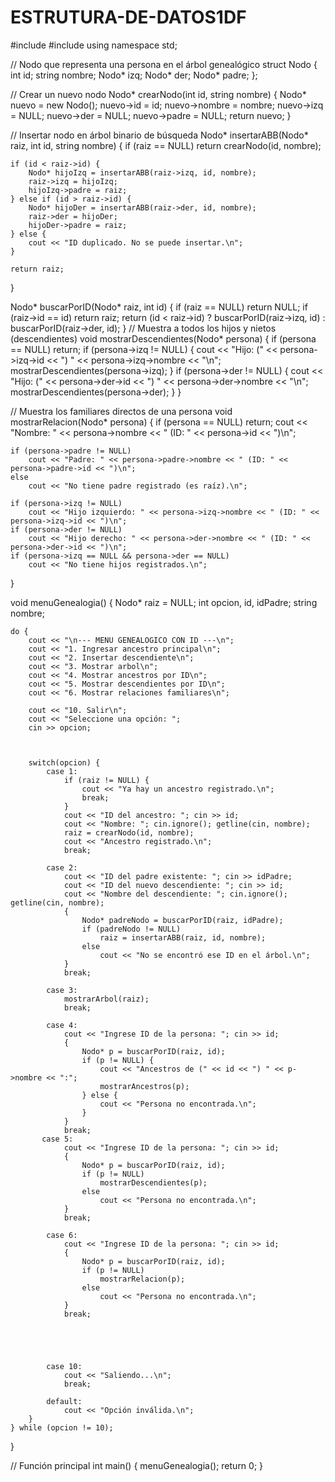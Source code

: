 # ESTRUTURA-DE-DATOS1DF

#include <iostream>
#include <string>
using namespace std;



// Nodo que representa una persona en el árbol genealógico
struct Nodo {
    int id;
    string nombre;
    Nodo* izq;
    Nodo* der;
    Nodo* padre;
};

// Crear un nuevo nodo
Nodo* crearNodo(int id, string nombre) {
    Nodo* nuevo = new Nodo();
    nuevo->id = id;
    nuevo->nombre = nombre;
    nuevo->izq = NULL;
    nuevo->der = NULL;
    nuevo->padre = NULL;
    return nuevo;
}

// Insertar nodo en árbol binario de búsqueda
Nodo* insertarABB(Nodo* raiz, int id, string nombre) {
    if (raiz == NULL) return crearNodo(id, nombre);

    if (id < raiz->id) {
        Nodo* hijoIzq = insertarABB(raiz->izq, id, nombre);
        raiz->izq = hijoIzq;
        hijoIzq->padre = raiz;
    } else if (id > raiz->id) {
        Nodo* hijoDer = insertarABB(raiz->der, id, nombre);
        raiz->der = hijoDer;
        hijoDer->padre = raiz;
    } else {
        cout << "ID duplicado. No se puede insertar.\n";
    }

    return raiz;
}

Nodo* buscarPorID(Nodo* raiz, int id) {
    if (raiz == NULL) return NULL;
    if (raiz->id == id) return raiz;
    return (id < raiz->id) ? buscarPorID(raiz->izq, id) : buscarPorID(raiz->der, id);
} // Muestra a todos los hijos y nietos (descendientes)
void mostrarDescendientes(Nodo* persona) {
    if (persona == NULL) return;
    if (persona->izq != NULL) {
        cout << "Hijo: (" << persona->izq->id << ") " << persona->izq->nombre << "\n";
        mostrarDescendientes(persona->izq);
    }
    if (persona->der != NULL) {
        cout << "Hijo: (" << persona->der->id << ") " << persona->der->nombre << "\n";
        mostrarDescendientes(persona->der);
    }
}

// Muestra los familiares directos de una persona
void mostrarRelacion(Nodo* persona) {
    if (persona == NULL) return;
    cout << "Nombre: " << persona->nombre << " (ID: " << persona->id << ")\n";

    if (persona->padre != NULL)
        cout << "Padre: " << persona->padre->nombre << " (ID: " << persona->padre->id << ")\n";
    else
        cout << "No tiene padre registrado (es raíz).\n";

    if (persona->izq != NULL)
        cout << "Hijo izquierdo: " << persona->izq->nombre << " (ID: " << persona->izq->id << ")\n";
    if (persona->der != NULL)
        cout << "Hijo derecho: " << persona->der->nombre << " (ID: " << persona->der->id << ")\n";
    if (persona->izq == NULL && persona->der == NULL)
        cout << "No tiene hijos registrados.\n";
}


void menuGenealogia() {
    Nodo* raiz = NULL;
    int opcion, id, idPadre;
    string nombre;

    do {
        cout << "\n--- MENU GENEALOGICO CON ID ---\n";
        cout << "1. Ingresar ancestro principal\n";
        cout << "2. Insertar descendiente\n";
        cout << "3. Mostrar arbol\n";
        cout << "4. Mostrar ancestros por ID\n";
        cout << "5. Mostrar descendientes por ID\n";
        cout << "6. Mostrar relaciones familiares\n";

        cout << "10. Salir\n";
        cout << "Seleccione una opción: ";
        cin >> opcion;
        
        
        
        switch(opcion) {
            case 1:
                if (raiz != NULL) {
                    cout << "Ya hay un ancestro registrado.\n";
                    break;
                }
                cout << "ID del ancestro: "; cin >> id;
                cout << "Nombre: "; cin.ignore(); getline(cin, nombre);
                raiz = crearNodo(id, nombre);
                cout << "Ancestro registrado.\n";
                break;

            case 2:
                cout << "ID del padre existente: "; cin >> idPadre;
                cout << "ID del nuevo descendiente: "; cin >> id;
                cout << "Nombre del descendiente: "; cin.ignore(); getline(cin, nombre);
                {
                    Nodo* padreNodo = buscarPorID(raiz, idPadre);
                    if (padreNodo != NULL)
                        raiz = insertarABB(raiz, id, nombre);
                    else
                        cout << "No se encontró ese ID en el árbol.\n";
                }
                break;
            
            case 3:
                mostrarArbol(raiz);
                break;

            case 4:
                cout << "Ingrese ID de la persona: "; cin >> id;
                {
                    Nodo* p = buscarPorID(raiz, id);
                    if (p != NULL) {
                        cout << "Ancestros de (" << id << ") " << p->nombre << ":";
                        mostrarAncestros(p);
                    } else {
                        cout << "Persona no encontrada.\n";
                    }
                }
                break;
           case 5:
                cout << "Ingrese ID de la persona: "; cin >> id;
                {
                    Nodo* p = buscarPorID(raiz, id);
                    if (p != NULL)
                        mostrarDescendientes(p);
                    else
                        cout << "Persona no encontrada.\n";
                }
                break;

            case 6:
                cout << "Ingrese ID de la persona: "; cin >> id;
                {
                    Nodo* p = buscarPorID(raiz, id);
                    if (p != NULL)
                        mostrarRelacion(p);
                    else
                        cout << "Persona no encontrada.\n";
                }
                break;



                
                
            case 10:
                cout << "Saliendo...\n";
                break;

            default:
                cout << "Opción inválida.\n";
        }
    } while (opcion != 10);
}

// Función principal
int main() {
    menuGenealogia();
    return 0;
}   
